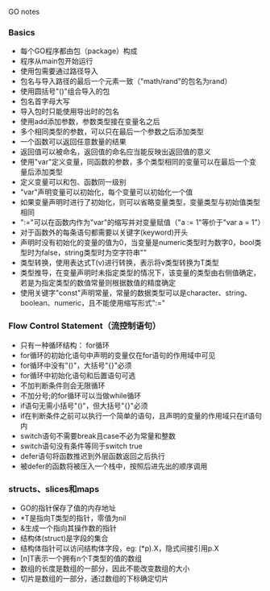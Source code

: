 GO notes

### Basics

- 每个GO程序都由包（package）构成
- 程序从main包开始运行
- 使用包需要通过路径导入
- 包名与导入路径的最后一个元素一致（"math/rand"的包名为rand）
- 使用圆括号"()"组合导入的包
- 包名首字母大写
- 导入包时只能使用导出时的包名
- 使用add添加参数，参数类型接在变量名之后
- 多个相同类型的参数，可以只在最后一个参数之后添加类型
- 一个函数可以返回任意数量的结果
- 返回值可以被命名，返回值的命名应当能反映出返回值的意义
- 使用"var"定义变量，同函数的参数，多个类型相同的变量可以在最后一个变量后添加类型
- 定义变量可以和包、函数同一级别
- "var"声明变量可以初始化，每个变量可以初始化一个值
- 如果变量声明时进行了初始化，则可以省略变量类型，变量类型与初始值类型相同
- ":="可以在函数内作为"var"的缩写并对变量赋值（"a := 1"等价于"var a = 1"）
- 对于函数外的每条语句都需要以关键字(keyword)开头
- 声明时没有初始化的变量的值为0，当变量是numeric类型时为数字0，bool类型时为false，string类型时为空字符串""
- 类型转换，使用表达式T(v)进行转换，表示将v类型转换为T类型
- 类型推导，在变量声明时未指定类型的情况下，该变量的类型由右侧值确定，若是为指定类型的数值常量则根据数值的精度确定
- 使用关键字"const"声明常量，常量的数据类型可以是character、string、boolean、numeric，且不能使用缩写形式":="

### Flow Control Statement（流控制语句）

- 只有一种循环结构： for循环
- for循环的初始化语句中声明的变量仅在for语句的作用域中可见
- for循环中没有"()"，大括号"{}"必须
- for循环中初始化语句和后置语句可选
- 不加判断条件则会无限循环
- 不加分号;的for循环可以当做while循环
- if语句无需小括号"()"，但大括号"{}"必须
- if在判断条件之前可以执行一个简单的语句，且声明的变量的作用域只在if语句内
- switch语句不需要break且case不必为常量和整数
- switch语句没有条件等同于switch true
- defer语句将函数推迟到外层函数返回之后执行
- 被defer的函数将被压入一个栈中，按照后进先出的顺序调用

### structs、slices和maps

- GO的指针保存了值的内存地址
- *T是指向T类型的指针，零值为nil
- &生成一个指向其操作数的指针
- 结构体(struct)是字段的集合
- 结构体指针可以访问结构体字段，eg: (*p).X，隐式间接引用p.X
- [n]T表示一个拥有n个T类型的值的数组
- 数组的长度是数组的一部分，因此不能改变数组的大小
- 切片是数组的一部分，通过数组的下标确定切片


